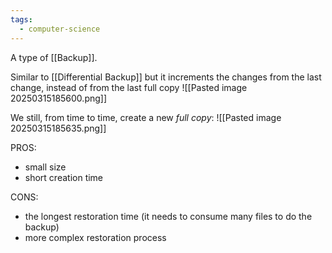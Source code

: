 ```yaml
---
tags:
  - computer-science
---
```

A type of [[Backup]].

Similar to [[Differential Backup]] but it increments the changes from the last change, instead of from the last full copy
![[Pasted image 20250315185600.png]]

We still, from time to time, create a new *full copy*:
![[Pasted image 20250315185635.png]]

PROS:
- small size
- short creation time

CONS:
- the longest restoration time (it needs to consume many files to do the backup)
- more complex restoration process

